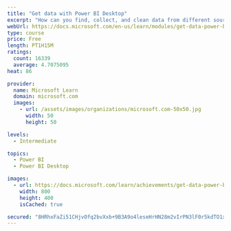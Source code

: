 ```yaml
---
title: "Get data with Power BI Desktop"
excerpt: "How can you find, collect, and clean data from different sources? Power BI is a tool for making sense of your data. You will learn tricks to make data-gathering easier."
webUrl: https://docs.microsoft.com/en-us/learn/modules/get-data-power-bi/
type: course
price: Free
length: PT1H15M
ratings:
  count: 16339
  average: 4.7075095
heat: 86

provider:
  name: Microsoft Learn
  domain: microsoft.com
  images:
    - url: /assets/images/organizations/microsoft.com-50x50.jpg
      width: 50
      height: 50

levels:
  - Intermediate

topics:
  - Power BI
  - Power BI Desktop

images:
  - url: https://docs.microsoft.com/learn/achievements/get-data-power-bi-desktop-social.png
    width: 800
    height: 400
    isCached: true

secured: "8HRhxFaZi51CHjvOfq2bvXxb+9B3A9o4leseHrHN28m2vIrPN3lF0r5kdTO1xXHcLNv7314PtxxbtI5SzgGmH3czrgCR+xhjtua7yjcZV7t7gBRyTqqJ9rnp+GEFgi+KO+5hs5BQ8JQwo3/rRNbQxEM0s9CMDh07ORSwGBR3LV1v8sNn0M2Xpyar6gxP1gJqPqXegzE4MAKkXUsS+lyUEQLFP5VvK2EvPJEo45VR2hCG6OX8khLwn5qu1/KVkqe5CsnVUuCMD60IMlkNiMigKqKIL//U0r36vXkRWioaDJl+pKDbISPyUCHmNNW3CyTZjz2frQQ/tnWjGra+O9MrpcE4fH1tIgmJpzT+ghWj5pTjYC1pvkDISf33JVdKGMOJGy5BbysNb9plgfaZPMCUnIrrJW8kaNI6Anue1hWR9xKy2sXIYVc35HjWAuI2yHlE;K2zR2OvLKFpNF8rqc9zhDg=="
---
```


